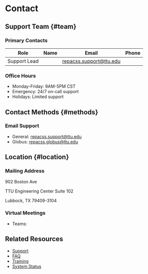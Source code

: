 # Contact

## Support Team {#team}

### Primary Contacts
| Role | Name | Email | Phone |
|------|------|-------|-------|
| Support Lead |   | repacss.support@ttu.edu |

### Office Hours
- Monday-Friday: 9AM-5PM CST
- Emergency: 24/7 on-call support
- Holidays: Limited support

## Contact Methods {#methods}

### Email Support
- General: repacss.support@ttu.edu
- Globus: repacss.globus@ttu.edu

## Location {#location}

### Mailing Address
902 Boston Ave

TTU Engineering Center Suite 102

Lubbock, TX 79409-3104

### Virtual Meetings
- Teams:

## Related Resources

- [Support](support.md)
- [FAQ](faq.md)
- [Training](training.md)
- [System Status](system-status.md)
